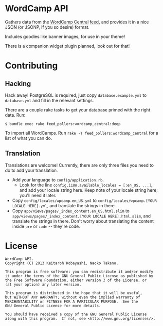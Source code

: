 # WordCamp API

Gathers data from the [WordCamp Central](http://central.wordcamp.org/) [feed](http://central.wordcamp.org/feed/), and provides it in a nice JSON (or JSONP, if you so desire) format.

Includes goodies like banner images, for use in your theme!

There is a companion widget plugin planned, look out for that!

# Contributing

## Hacking

Hack away! PostgreSQL is required, just copy `database.example.yml` to `database.yml` and fill in the relevant settings.

There are a couple rake tasks to get your database primed with the right data. Run:

```
$ bundle exec rake feed_pollers:wordcamp_central:deep
```

To import all WordCamps. Run `rake -T feed_pollers:wordcamp_central` for a list of what you can do.

## Translation

Translations are welcome! Currently, there are only three files you need to do to add your translation.

* Add your language to `config/application.rb`.
	* Look for the line `config.i18n.available_locales = [:en_US, ...]`, and add your locale string here. Keep note of your locale string here; you'll need it later.
* Copy `config/locales/wpcamp.en_US.yml` to `config/locales/wpcamp.[YOUR LOCALE HERE].yml`, and translate the strings in there.
* Copy `app/views/pages/_index_content.en_US.html.slim` to `app/views/pages/_index_content.[YOUR LOCALE HERE].html.slim`, and translate the strings in there. Don't worry about translating the content inside `pre` or `code` -- they're code.

# License

```
WordCamp API.
Copyright (C) 2013 Keitaroh Kobayashi, Naoko Takano.

This program is free software: you can redistribute it and/or modify
it under the terms of the GNU General Public License as published by
the Free Software Foundation, either version 3 of the License, or
(at your option) any later version.

This program is distributed in the hope that it will be useful,
but WITHOUT ANY WARRANTY; without even the implied warranty of
MERCHANTABILITY or FITNESS FOR A PARTICULAR PURPOSE.  See the
GNU General Public License for more details.

You should have received a copy of the GNU General Public License
along with this program.  If not, see <http://www.gnu.org/licenses/>.
```
